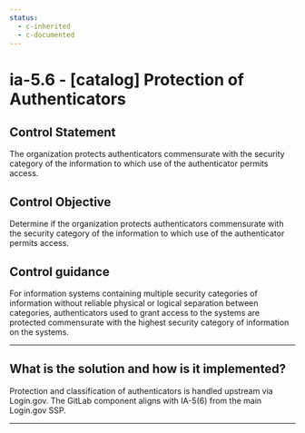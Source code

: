 ```yaml
---
status:
  - c-inherited
  - c-documented
---
```


# ia-5.6 - \[catalog\] Protection of Authenticators

## Control Statement

The organization protects authenticators commensurate with the security category of the information to which use of the authenticator permits access.

## Control Objective

Determine if the organization protects authenticators commensurate with the security category of the information to which use of the authenticator permits access.

## Control guidance

For information systems containing multiple security categories of information without reliable physical or logical separation between categories, authenticators used to grant access to the systems are protected commensurate with the highest security category of information on the systems.

______________________________________________________________________

## What is the solution and how is it implemented?

Protection and classification of authenticators is handled upstream via Login.gov. 
The GitLab component aligns with IA-5(6) from the main Login.gov SSP.

______________________________________________________________________

